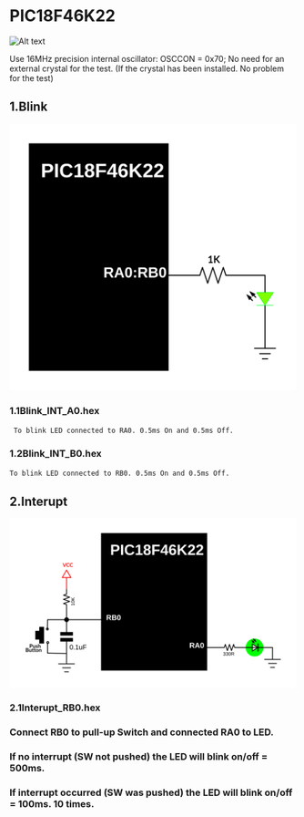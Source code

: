 # PIC18F46K22
![Alt text](https://www.microchip.com/_images/products/medium/a6d7ff1e606a7ffb60475e93c1b59c99.png)

Use 16MHz precision internal oscillator: OSCCON = 0x70;
No need for an external crystal for the test. (If the crystal has been installed. No problem for the test)

## 1.Blink
![Alt text](https://github.com/OELECTRIC/MCU/blob/master/Microchip/PIC18/PIC18F46K22/Test_Firmware/Picture/01_BLK.SVG)

### 1.1Blink_INT_A0.hex
     To blink LED connected to RA0. 0.5ms On and 0.5ms Off.

### 1.2Blink_INT_B0.hex
    To blink LED connected to RB0. 0.5ms On and 0.5ms Off.

## 2.Interupt
![Alt text](https://github.com/OELECTRIC/MCU/blob/master/Microchip/PIC18/PIC18F46K22/Test_Firmware/Picture/02_INT.SVG)

### 2.1Interupt_RB0.hex   
### Connect RB0 to pull-up Switch and connected RA0 to LED.    
### If no interrupt (SW not pushed) the LED will blink on/off = 500ms.     
### If interrupt occurred (SW was pushed) the LED will blink on/off = 100ms. 10 times.    

